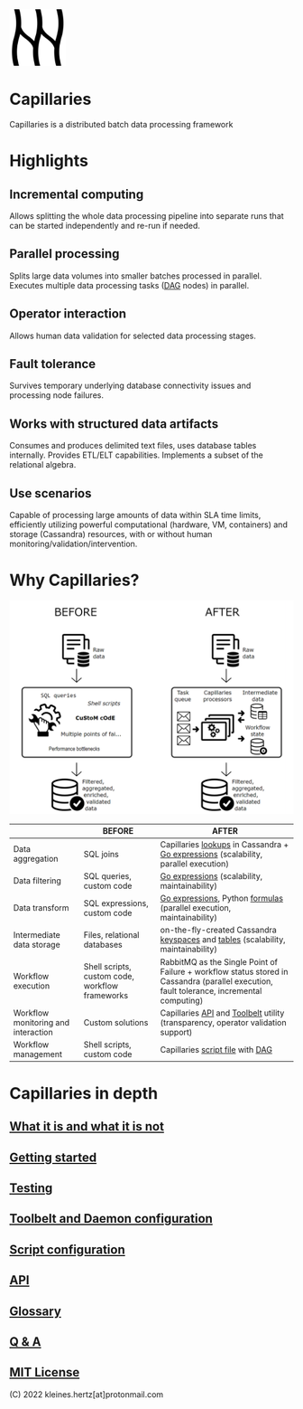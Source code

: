 <img src="doc/logo.svg" alt="logo" width="100"/>

# Capillaries

Capillaries is a distributed batch data processing framework

# Highlights

## Incremental computing
Allows splitting the whole data processing pipeline into separate runs that can be started independently and re-run if needed.

## Parallel processing
Splits large data volumes into smaller batches processed in parallel. Executes multiple data processing tasks ([DAG](doc/glossary.md#dag) nodes) in parallel.

## Operator interaction
Allows human data validation for selected data processing stages.

## Fault tolerance
Survives temporary underlying database connectivity issues and processing node failures.

## Works with structured data artifacts
Consumes and produces delimited text files, uses database tables internally. Provides ETL/ELT capabilities. Implements a subset of the relational algebra.

## Use scenarios
Capable of processing large amounts of data within SLA time limits, efficiently utilizing powerful computational (hardware, VM, containers) and storage (Cassandra) resources, with or without human monitoring/validation/intervention.

# Why Capillaries?
![Capillaries: before and after](doc/beforeafter.png)


|             | BEFORE | AFTER |
| ----------- | ------ |------ |
| Data aggregation | SQL joins | Capillaries [lookups](doc/glossary.md#lookup) in Cassandra + [Go expressions](doc/glossary.md#go-expressions) (scalability, parallel execution) |
| Data filtering | SQL queries, custom code | [Go expressions](doc/glossary.md#go-expressions) (scalability, maintainability) |
| Data transform | SQL expressions, custom code | [Go expressions](doc/glossary.md#go-expressions), Python [formulas](doc/glossary.md#py_calc-processor) (parallel execution, maintainability) |
| Intermediate data storage | Files, relational databases | on-the-fly-created Cassandra [keyspaces](doc/glossary.md#keyspace) and [tables](doc/glossary.md#table) (scalability, maintainability) |
| Workflow execution | Shell scripts, custom code, workflow frameworks | RabbitMQ as the Single Point of Failure + workflow status stored in Cassandra (parallel execution, fault tolerance, incremental computing) |
| Workflow monitoring and interaction | Custom solutions | Capillaries [API](doc/api.md) and [Toolbelt](doc/glossary.md#toolbelt) utility (transparency, operator validation support) |
| Workflow management | Shell scripts, custom code | Capillaries [script file](doc/glossary.md#script) with [DAG](doc/glossary.md#dag) |


# Capillaries in depth

## [What it is and what it is not](doc/what.md)
## [Getting started](doc/started.md)
## [Testing](doc/testing.md)
## [Toolbelt and Daemon configuration](doc/binconfig.md)
## [Script configuration](doc/scriptconfig.md)
## [API](doc/api.md)
## [Glossary](doc/glossary.md)
## [Q & A](doc/qna.md)
## [MIT License](LICENSE)

(C) 2022 kleines.hertz[at]protonmail.com